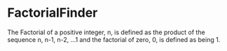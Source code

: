 # FactorialFinder
The Factorial of a positive integer, n, is defined as the product of the sequence n, n-1, n-2, ...1 and the factorial of zero, 0, is defined as being 1.
